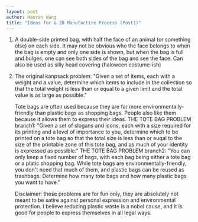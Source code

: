```yaml
---
layout: post
author: Haoran Wang
title: "Ideas for a 2D Manufactire Process (Post1)"
---
```


1. A double-side printed bag, with half the face of an animal (or something else) on each side. It may not be obvious who the face belongs to when the bag is empty and only one side is shown, but when the bag is full and bulges, one can see both sides of the bag and see the face. Can also be used as silly head covering (haloween costume-ish)

2. The original kanpsack problem: "Given a set of items, each with a weight and a value, determine which items to include in the collection so that the total weight is less than or equal to a given limit and the total value is as large as possible."

    Tote bags are often used because they are far more environmentally-friendly than plastic bags as shopping bags. People also like them because it allows them to express their ideas.
    THE TOTE BAG PROBLEM branch1: "Given a set of slogans and icons, each with a size required for its printing and a level of importance to you, determine which to be printed on a tote bag so that the total size is less than or euqal to the size of the printable zone of this tote bag, and as much of your identity is expressed as possible." 
    THE TOTE BAG PROBLEM branch2: "You can only keep a fixed number of bags, with each bag being either a tote bag or a platic shopping bag. While tote bags are environmentally-friendly, you don't need that much of them, and plastic bags can be reused as trashbags. Determine how many tote bags and how many plastic bags you want to have."




    Disclaimer: these problems are for fun only, they are absolutely not meant to be satire against personal expression and environmental protection. I believe reducing plastic waste is a nobel cause, and it is good for people to express themselves in all legal ways.

